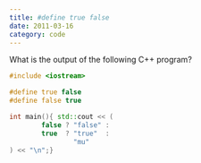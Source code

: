 ```yaml
---
title: #define true false
date: 2011-03-16
category: code
---
```


What is the output of the following C++ program?

```cpp
#include <iostream>

#define true false
#define false true

int main(){ std::cout << (
        false ? "false" :
        true  ? "true"  :
                "mu"
) << "\n";}
```
